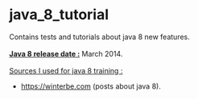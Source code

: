 # java_8_tutorial
Contains tests and tutorials about java 8 new features.
<br/>
<br/>
<u><b>Java 8 release date :</u></b> March 2014.
<br/>
<br/>
<u>Sources I used for java 8 training :</u>
- https://winterbe.com (posts about java 8).

